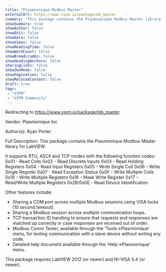 ```yaml
---
title: "Plasmionique Modbus Master"
externalUrl: https://www.vipm.io/package/mb_master
summary: "This package contains the Plasmionique Modbus Master library for LabVIEW."
showSummary: true
showAuthor: false
showEdit: false
showData: false
showViews: false
showReadingTime: false
showWordCount: false
showBreadcrumbs: false
showHeadingAnchors: false
sharingLinks: false
showZenMode: false
showPagination: false
showRelatedContent: false
draft: true
tags:
 - "VIPM"
 - "VIPM Community"
---
```


Redirecting to https://www.vipm.io/package/mb_master

Vendor: Plasmionique Inc

Author(s): Ryan Porter
 
Full Description:
This package contains the Plasmionique Modbus Master library for LabVIEW.

It supports RTU, ASCII and TCP modes with the following function codes:
0x01 - Read Coils
0x02 - Read Discrete Inputs
0x03 - Read Holding Registers
0x04 - Read Input Registers
0x05 - Write Single Coil
0x06 - Write Single Register
0x07 - Read Exception Status
0x0F - Write Multiple Coils
0x10 - Write Multiple Registers
0x16 - Mask Write Register
0x17 - Read/Write Multiple Registers
0x2B/0x0E - Read Device Identification

Other features include:
- Sharing a COM port across multiple Modbus sessions using VISA locks (10 second timeout).
- Sharing a Modbus session across multiple communication loops.
- TCP transaction ID handling to ensure that requests and responses are matched up correctly in case responses are received out of order.
- Modbus Comm Tester, available through the 'Tools->Plasmionique' menu, for testing communication with a slave device without writing any code. 
- Detailed help document available through the 'Help->Plasmionique' menu.

This package requires LabVIEW 2012 (or newer) and NI-VISA 5.4 (or newer).
